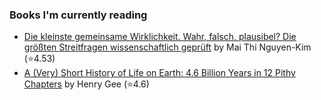 ### Books I'm currently reading

<!-- GOODREADS-LIST:START -->
- [Die kleinste gemeinsame Wirklichkeit. Wahr, falsch, plausibel? Die größten Streitfragen wissenschaftlich geprüft](https://www.goodreads.com/review/show/4030580837?utm_medium=api&utm_source=rss) by Mai Thi Nguyen-Kim (⭐️4.53)
- [A (Very) Short History of Life on Earth: 4.6 Billion Years in 12 Pithy Chapters](https://www.goodreads.com/review/show/4268027126?utm_medium=api&utm_source=rss) by Henry Gee (⭐️4.6)
<!-- GOODREADS-LIST:END -->
